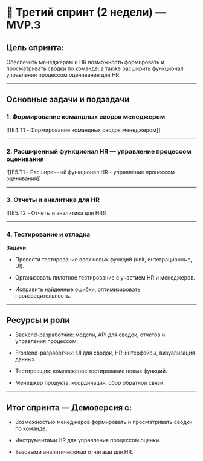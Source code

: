 # 📅 Третий спринт (2 недели) — MVP.3

## Цель спринта:

Обеспечить менеджерам и HR возможность формировать и просматривать сводки по команде, а также расширить функционал управления процессом оценивания для HR.

---

## Основные задачи и подзадачи

### 1. Формирование командных сводок менеджером

![[E4.T1 - Формирование командных сводок менеджером]]

---

### 2. Расширенный функционал HR — управление процессом оценивания

![[E5.T1 - Расширенный функционал HR - управление процессом оценивания]]

---

### 3. Отчеты и аналитика для HR

![[E5.T2 - Отчеты и аналитика для HR]]

---

### 4. Тестирование и отладка

**Задачи:**

- Провести тестирование всех новых функций (unit, интеграционные, UI).
    
- Организовать пилотное тестирование с участием HR и менеджеров.
    
- Исправить найденные ошибки, оптимизировать производительность.
    

---

## Ресурсы и роли

- Backend-разработчик: модели, API для сводок, отчетов и управления процессом.
    
- Frontend-разработчик: UI для сводок, HR-интерфейсы, визуализация данных.
    
- Тестировщик: комплексное тестирование новых функций.
    
- Менеджер продукта: координация, сбор обратной связи.
    

---

## Итог спринта — Демоверсия с:

- Возможностью менеджеров формировать и просматривать сводки по команде.
    
- Инструментами HR для управления процессом оценки.
    
- Базовыми аналитическими отчетами для HR.